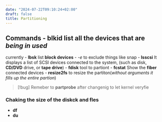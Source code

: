 ```yaml
---
date: "2024-07-22T09:10:24+02:00"
draft: false
title: Partitioning
---
```


## Commands - **blkid** list all the devices that are *being in used*
currently - **lbsk** list **block devices** - *-e* to exclude things
like snap - **lsscsi** It displays a list of SCSI devices connected to
the system, (such as disk, **CD/DVD** drive, or **tape drive**) -
**fdisk** tool to partiont - **fcstat** Show the **fiber** connected
devices - **resize2fs** to resize the partiton(*without arguments it
fills up the entire partion*)

> \[!bug\] Remeber to **partprobe** after changenig to let kernel
> veryfie

### Chaking the size of the diskck and fles

-   **df**
-   **du**
